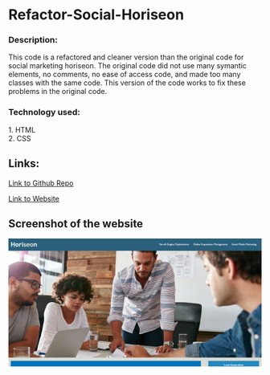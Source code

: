 # Refactor-Social-Horiseon

### Description:
This code is a refactored and cleaner version than the original code for social marketing horiseon.
The original code did not use many symantic elements, no comments, no ease of access code, and made too many classes with the same code.
This version of the code works to fix these problems in the original code.

### Technology used:
1\. HTML  
2\. CSS

## Links:

[Link to Github Repo](https://github.com/Lekashi/Refactor-Social-Horiseon "Link to Github Repo")

[Link to Website](https://lekashi.github.io/Refactor-Social-Horiseon/ "Link to Website")

## Screenshot of the website
![Screenshot of the website](./assets/images/Screenshot%20of%20the%20website.png)